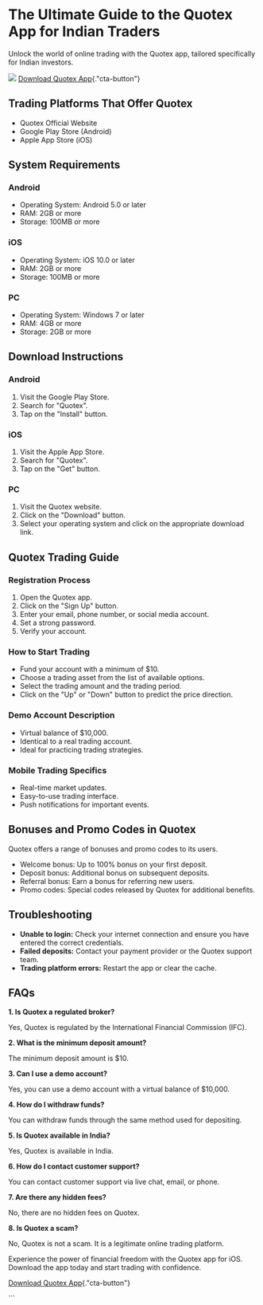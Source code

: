 

# The Ultimate Guide to the Quotex App for Indian Traders

Unlock the world of online trading with the Quotex app, tailored
specifically for Indian investors.

[![](https://static.quotex.io/files/1_en/300_250.jpg)](https://traff.sbs/brokerqxsignupf)
[Download Quotex
App](\%22https://traff.sbs/quotexonelink\%22){."cta-button"}




## Trading Platforms That Offer Quotex

-   Quotex Official Website
-   Google Play Store (Android)
-   Apple App Store (iOS)

## System Requirements

### Android

-   Operating System: Android 5.0 or later
-   RAM: 2GB or more
-   Storage: 100MB or more

### iOS

-   Operating System: iOS 10.0 or later
-   RAM: 2GB or more
-   Storage: 100MB or more

### PC

-   Operating System: Windows 7 or later
-   RAM: 4GB or more
-   Storage: 2GB or more

## Download Instructions

### Android

1.  Visit the Google Play Store.
2.  Search for "Quotex".
3.  Tap on the "Install" button.

### iOS

1.  Visit the Apple App Store.
2.  Search for "Quotex".
3.  Tap on the "Get" button.

### PC

1.  Visit the Quotex website.
2.  Click on the "Download" button.
3.  Select your operating system and click on the appropriate download
    link.

## Quotex Trading Guide

### Registration Process

1.  Open the Quotex app.
2.  Click on the "Sign Up" button.
3.  Enter your email, phone number, or social media account.
4.  Set a strong password.
5.  Verify your account.

### How to Start Trading

-   Fund your account with a minimum of \$10.
-   Choose a trading asset from the list of available options.
-   Select the trading amount and the trading period.
-   Click on the "Up" or "Down" button to predict the price
    direction.

### Demo Account Description

-   Virtual balance of \$10,000.
-   Identical to a real trading account.
-   Ideal for practicing trading strategies.

### Mobile Trading Specifics

-   Real-time market updates.
-   Easy-to-use trading interface.
-   Push notifications for important events.

## Bonuses and Promo Codes in Quotex

Quotex offers a range of bonuses and promo codes to its users.

-   Welcome bonus: Up to 100% bonus on your first deposit.
-   Deposit bonus: Additional bonus on subsequent deposits.
-   Referral bonus: Earn a bonus for referring new users.
-   Promo codes: Special codes released by Quotex for additional
    benefits.

## Troubleshooting

-   **Unable to login:** Check your internet connection and ensure you
    have entered the correct credentials.
-   **Failed deposits:** Contact your payment provider or the Quotex
    support team.
-   **Trading platform errors:** Restart the app or clear the cache.

## FAQs

**1. Is Quotex a regulated broker?**

Yes, Quotex is regulated by the International Financial Commission
(IFC).

**2. What is the minimum deposit amount?**

The minimum deposit amount is \$10.

**3. Can I use a demo account?**

Yes, you can use a demo account with a virtual balance of \$10,000.

**4. How do I withdraw funds?**

You can withdraw funds through the same method used for depositing.

**5. Is Quotex available in India?**

Yes, Quotex is available in India.

**6. How do I contact customer support?**

You can contact customer support via live chat, email, or phone.

**7. Are there any hidden fees?**

No, there are no hidden fees on Quotex.

**8. Is Quotex a scam?**

No, Quotex is not a scam. It is a legitimate online trading platform.

Experience the power of financial freedom with the Quotex app for iOS.
Download the app today and start trading with confidence.

[Download Quotex
App](\%22https://traff.sbs/quotexonelink\%22){."cta-button"}

\`\`\`

